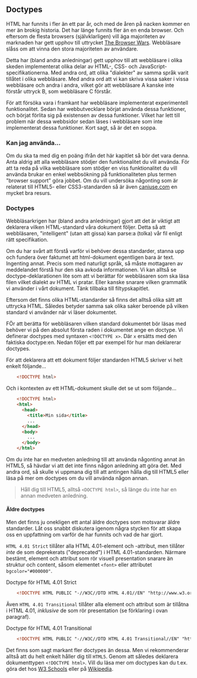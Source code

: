 ## Doctypes

HTML har funnits i fler än ett par år, och med de åren på nacken kommer en mer än brokig historia. Det har länge funnits fler än en enda browser. Och eftersom de flesta browsers (självklarligen) vill äga majoriteten av marknaden har gett upphov till uttrycket [The Browser Wars][0]. Webbläsare slåss om att vinna den stora majoriteten av användare.

Detta har (bland andra anledningar) gett upphov till att webbläsare i olika skeden implementerat olika delar av HTML-, CSS- och JavaScript-specifikationerna. Med andra ord, att olika "dialekter" av samma språk varit tillåtet i olika webbläsare. Med andra ord att vi kan skriva vissa saker i vissa webbläsare och andra i andra, vilket gör att webbläsare A kanske inte förstår uttryck B, som webbläsare C förstår.

För att försöka vara i framkant har webbläsare implementerat experimentell funktionalitet. Sedan har webbutvecklare börjat använda dessa funktioner, och börjat förlita sig på existensen av dessa funktioner. Vilket har lett till problem när dessa webbsidor sedan läses i webbläsare som inte implementerat dessa funktioner. Kort sagt, så är det en soppa.

### Kan jag använda...

Om du ska ta med dig en poäng ifrån det här kapitlet så bör det vara denna. Anta aldrig att alla webbläsare stödjer den funktionalitet du vill använda. För att ta reda på vilka webbläsare som stödjer en viss funktionalitet du vill använda brukar en enkel webbsökning på funktionaliteten plus termen "browser support" göra jobbet. Om du vill undersöka någonting som är relaterat till HTML5- eller CSS3-standarden så är även [caniuse.com][1] en mycket bra resurs.

### Doctypes

Webbläsarkrigen har (bland andra anledningar) gjort att det är viktigt att deklarera vilken HTML-standard våra dokument följer. Detta så att webbläsaren, "intelligent" (utan att gissa) kan parse:a (tolka) vår fil enligt rätt specifikation.

Om du har svårt att förstå varför vi behöver dessa standarder, stanna upp och fundera över faktumet att html-dokument egentligen bara är text. Ingenting annat. Precis som med naturligt språk, så måste mottagaren av meddelandet förstå hur den ska avkoda informationen. Vi kan alltså se doctype-deklarationen lite som att vi berättar för webbläsaren som ska läsa filen vilket dialekt av HTML vi pratar. Eller kanske snarare vilken grammatik vi använder i vårt dokument. Tänk tillbaka till filtypskapitlet.

Eftersom det finns olika HTML-standarder så finns det alltså olika sätt att uttrycka HTML. Således betyder samma sak olika saker beroende på vilken standard vi använder när vi läser dokumentet.

FÖr att berätta för webbläsaren vilken standard dokumentet bör läsas med behöver vi på den absolut första raden i dokumentet ange en doctype. Vi definerar doctypes med syntaxen `<!DOCTYPE x>`. Där `x` ersätts med den faktiska doctype:en. Nedan följer ett par exempel för hur man deklarerar doctypes.

För att deklarera att ett dokument följer standarden HTML5 skriver vi helt enkelt följande...

```html
    <!DOCTYPE html>
```

Och i kontexten av ett HTML-dokument skulle det se ut som följande...

```html
    <!DOCTYPE html>
    <html>
      <head>
        <title>Min sida</title>
        ...
      </head>
      <body>
        ...
      </body>
    </html>
```

Om du inte har en medveten anledning till att använda någonting annat än HTML5, så hävdar vi att det inte finns någon anledning att göra det. Med andra ord, så skulle vi uppmana dig till att antingen hålla dig till HTML5 eller läsa på mer om doctypes om du vill använda någon annan.

> Håll dig till HTML5, alltså `<DOCTYPE html>`, så länge du inte har en annan medveten anledning.

#### Äldre doctypes

Men det finns ju onekligen ett antal äldre doctypes som motsvarar äldre standarder. Låt oss snabbt diskutera igenom några stycken för att skapa oss en uppfattning om varför de har funnits och vad de har gjort.

`HTML 4.01 Strict` tillåter alla HTML 4.01-element och -attribut, men tillåter _inte_ de som deprekerats ("deprecated") i HTML 4.01-standarden. Närmare bestämt, element och attribut som rör visuell presentation snarare än struktur och content, såsom elementet `<font>` eller attributet `bgcolor="#000000"`.

Doctype för HTML 4.01 Strict

```html
    <!DOCTYPE HTML PUBLIC "-//W3C//DTD HTML 4.01//EN" "http://www.w3.org/TR/html4/strict.dtd">
```

Även `HTML 4.01 Transitional` tillåter alla element och attribut som är tillåtna i HTML 4.01, _inklusive_ de som rör presentation (se förklaring i ovan paragraf).

Doctype för HTML 4.01 Transitional

```html
    <!DOCTYPE HTML PUBLIC "-//W3C//DTD HTML 4.01 Transitional//EN" "http://www.w3.org/TR/html4/loose.dtd">
```

Det finns som sagt markant fler doctypes än dessa. Men vi rekommenderar alltså att du helt enkelt håller dig till `HTML5`. Genom att således deklarera dokumenttypen `<!DOCTYPE html>`. Vill du läsa mer om doctypes kan du t.ex. göra det hos [W3 Schools][2] eller på [Wikipedia][3].

[0]: http://en.wikipedia.org/wiki/Browser_wars
[1]: http://caniuse.com/
[2]: http://www.w3schools.com/tags/tag_doctype.asp
[3]: http://en.wikipedia.org/wiki/Document_type_declaration
